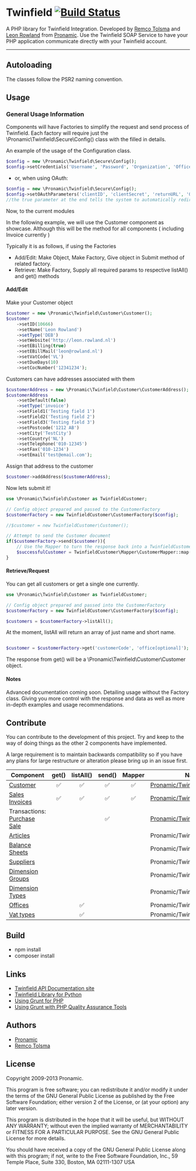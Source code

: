 # Twinfield  [![Build Status](https://secure.travis-ci.org/pronamic/twinfield.png?branch=develop)](http://travis-ci.org/pronamic/twinfield)
A PHP library for Twinfield Integration. Developed by [Remco Tolsma](http://remcotolsma.nl/) and [Leon Rowland](http://leon.rowland.nl/) from [Pronamic](http://pronamic.nl/).
Use the Twinfield SOAP Service to have your PHP application communicate directly with your Twinfield account.

---

## Autoloading

The classes follow the PSR2 naming convention.


## Usage

### General Usage Information
Components will have Factories to simplify the request and send process of Twinfield.
Each factory will require just the \Pronamic\Twinfield\Secure\Config() class with
the filled in details.

An example of the usage of the Configuration class.

```php
$config = new \Pronamic\Twinfield\Secure\Config();
$config->setCredentials('Username', 'Password', 'Organization', 'Office');
```

* or, when using OAuth:

```php
$config = new \Pronamic\Twinfield\Secure\Config();
$config->setOAuthParameters('clientID', 'clientSecret', 'returnURL', 'Organization', 'Office', true);
//the true parameter at the end tells the system to automatically redirect to twinfield to login
```



Now, to the current modules

In the following example, we will use the Customer component as showcase. Although 
this will be the method for all components ( including Invoice currently )

Typically it is as follows, if using the Factories

* Add/Edit: Make Object, Make Factory, Give object in Submit method of related factory.
* Retrieve: Make Factory, Supply all required params to respective listAll() and get() methods

#### Add/Edit

Make your Customer object

```php
$customer = new \Pronamic\Twinfield\Customer\Customer();
$customer
	->setID(10666)
	->setName('Leon Rowland')
	->setType('DEB')
	->setWebsite('http://leon.rowland.nl')
	->setEBilling(true)
	->setEBillMail('leon@rowland.nl')
	->setVatCode('VL')
	->setDueDays(10)
	->setCocNumber('12341234');
```

Customers can have addresses associated with them

```php
$customerAddress = new \Pronamic\Twinfield\Customer\CustomerAddress();
$customerAddress
	->setDefault(false)
	->setType('invoice')
	->setField1('Testing field 1')
	->setField2('Testing field 2')
	->setField3('Testing field 3')
	->setPostcode('1212 AB')
	->setCity('TestCity')
	->setCountry('NL')
	->setTelephone('010-12345')
	->setFax('010-1234')
	->setEmail('test@email.com');
```

Assign that address to the customer

```php
$customer->addAddress($customerAddress);
```

Now lets submit it!

```php
use \Pronamic\Twinfield\Customer as TwinfieldCustomer;

// Config object prepared and passed to the CustomerFactory
$customerFactory = new TwinfieldCustomer\CustomerFactory($config);

//$customer = new TwinfieldCustomer\Customer();

// Attempt to send the Customer document
if($customerFactory->send($customer)){
	// Use the Mapper to turn the response back into a TwinfieldCustomer\Customer
	$successfulCustomer = TwinfieldCustomer\Mapper\CustomerMapper::map($customerFactory->getResponse());
}
```

#### Retrieve/Request

You can get all customers or get a single one currently.

```php
use \Pronamic\Twinfield\Customer as TwinfieldCustomer;

// Config object prepared and passed into the CustomerFactory
$customerFactory = new TwinfieldCustomer\CustomerFactory($config);

$customers = $customerFactory->listAll();
```

At the moment, listAll will return an array of just name and short name.

```php

$customer = $customerFactory->get('customerCode', 'office[optional]');
```

The response from get() will be a \Pronamic\Twinfield\Customer\Customer object.


#### Notes

Advanced documentation coming soon. Detailing usage without the Factory class. Giving you more control
with the response and data as well as more in-depth examples and usage recommendations.


## Contribute

You can contribute to the development of this project. Try and keep to the way of doing things as
the other 2 components have implemented.

A large requirement is to maintain backwards compatibility so if you have any plans for large
restructure or alteration please bring up in an issue first.

| Component                                                                                                       | get()              | listAll()          | send()             | Mapper             | Namespace                                                                                                               |
| --------------------------------------------------------------------------------------------------------------- | :----------------: | :----------------: | :----------------: | :----------------: | ----------------------------------------------------------------------------------------------------------------------- |
| [Customer](https://c1.twinfield.com/webservices/documentation/#/ApiReference/Masters/Customers)                 | :white_check_mark: | :white_check_mark: | :white_check_mark: | :white_check_mark: | [Pronamic/Twinfield/Customer](https://github.com/pronamic/twinfield/tree/develop/src/Pronamic/Twinfield/Customer)       |
| [Sales Invoices](https://c1.twinfield.com/webservices/documentation/#/ApiReference/SalesInvoices)               | :white_check_mark: | :white_check_mark: | :white_check_mark: | :white_check_mark: | [Pronamic/Twinfield/Invoice](https://github.com/pronamic/twinfield/tree/develop/src/Pronamic/Twinfield/Invoice)         |
| Transactions: [Purchase](https://c1.twinfield.com/webservices/documentation/#/ApiReference/PurchaseTransactions) [Sale](https://c1.twinfield.com/webservices/documentation/#/ApiReference/SalesTransactions) |                    |                    | :white_check_mark: |                    | [Pronamic/Twinfield/Transaction](https://github.com/pronamic/twinfield/tree/develop/src/Pronamic/Twinfield/Transaction) |
| [Articles](https://c1.twinfield.com/webservices/documentation/#/ApiReference/Masters/Articles)                  |                    |                    |                    |                    | Pronamic/Twinfield/Article                                                                                              |
| [Balance Sheets](https://c1.twinfield.com/webservices/documentation/#/ApiReference/Masters/BalanceSheets)       |                    |                    |                    |                    | Pronamic/Twinfield/BalanceSheet                                                                                         |
| [Suppliers](https://c1.twinfield.com/webservices/documentation/#/ApiReference/Masters/Suppliers)                |                    |                    |                    |                    | Pronamic/Twinfield/Supplier                                                                                             |
| [Dimension Groups](https://c1.twinfield.com/webservices/documentation/#/ApiReference/Masters/DimensionGroups)   |                    |                    |                    |                    | Pronamic/Twinfield/Dimension/Group                                                                                      |
| [Dimension Types](https://c1.twinfield.com/webservices/documentation/#/ApiReference/Masters/DimensionTypes)     |                    |                    |                    |                    | Pronamic/Twinfield/Dimension/Type                                                                                       |
| [Offices](https://c1.twinfield.com/webservices/documentation/#/ApiReference/Masters/Offices)                    |                    | :white_check_mark: |                    |                    | Pronamic/Twinfield/Office                                                                                               |
| [Vat types](https://c3.twinfield.com/webservices/documentation/#/ApiReference/Miscellaneous/Finder)             |                    | :white_check_mark: |                    |                    | Pronamic/Twinfield/VatCode                                                                                              |


## Build

*	npm install
*	composer install


## Links

* [Twinfield API Documentation site](https://c1.twinfield.com/webservices/documentation/)
* [Twinfield Library for Python](https://bitbucket.org/vanschelven/twinfield)
* [Using Grunt for PHP](https://chrsm.org/post/using-grunt-for-php/)
* [Using Grunt with PHP Quality Assurance Tools](http://mariehogebrandt.se/articles/using-grunt-php-quality-assurance-tools/)


## Authors

*	[Pronamic](http://pronamic.nl/)
*	[Remco Tolsma](http://remcotolsma.nl/)


## License

Copyright 2009-2013 Pronamic.

This program is free software; you can redistribute it and/or modify
it under the terms of the GNU General Public License as published by
the Free Software Foundation; either version 2 of the License, or
(at your option) any later version.

This program is distributed in the hope that it will be useful,
but WITHOUT ANY WARRANTY; without even the implied warranty of
MERCHANTABILITY or FITNESS FOR A PARTICULAR PURPOSE. See the
GNU General Public License for more details.

You should have received a copy of the GNU General Public License
along with this program; if not, write to the Free Software
Foundation, Inc., 59 Temple Place, Suite 330, Boston, MA 02111-1307 USA
